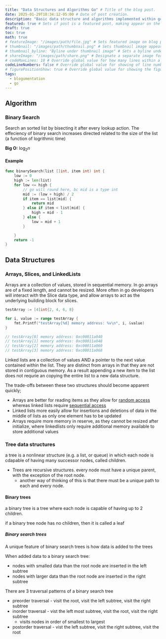 ```yaml
---
title: "Data Structures and Algorithms Go" # Title of the blog post.
date: 2025-01-29T18:34:12-05:00 # Date of post creation.
description: "Basic data structure and algorithms implemented within go" # Description used for search engine.
featured: true # Sets if post is a featured post, making appear on the home page side bar.
draft: true
toc: true 
math: true
# featureImage: "/images/path/file.jpg" # Sets featured image on blog post.
# thumbnail: "/images/path/thumbnail.png" # Sets thumbnail image appearing inside card on homepage.
# thumbnail_byline: "Byline under thumbnail image" # Sets a byline under the thumbnail image
# shareImage: "/images/path/share.png" # Designate a separate image for social media sharing.
# codeMaxLines: 10 # Override global value for how many lines within a code block before auto-collapsing.
codeLineNumbers: false # Override global value for showing of line numbers within code block.
# figurePositionShow: true # Override global value for showing the figure label.
tags:
  - blogumentation
  - go
---
```

## Algorithm

### Binary Search

Search an sorted list by bisecting it after every lookup action. The effeciency of binary search increases directed related to the size of the list (a function of logrithmic time)

**Big O:**
$\log_2 n$

#### Example
```go
func binarySearch(list []int, item int) int {
	low := 0
	high := len(list)
	for low <= high {
		// go will round here, bc mid is a type int
		mid := (low + high) / 2
		if item == list[mid] {
			return mid
		} else if item < list[mid] {
			high = mid - 1
		} else {
			low = mid + 1
		}

	}
	return -1
}
```


## Data Structures

### Arrays, Slices, and LinkedLists

Arrays are a collection of values, stored in sequential memory. In go arrays are of a fixed length, and cannot be resized. More often in go developers will interact with the Slice data type, and allow arrays to act as the underlying building block for slices.

```go
testArray := [4]int{2, 4, 6, 8}

for i, value := range testArray {
	fmt.Printf("testArray[%d] memory address: %v\n", i, &value)
}

// testArray[0] memory address: 0xc00011a040
// testArray[1] memory address: 0xc00011a048
// testArray[2] memory address: 0xc00011a060
// testArray[3] memory address: 0xc00011a068
```

Linked lists are a collection of values AND a pointer to the next value contained within the list. They are distinct from arrays in that they are not stored in contiguous memory. As a result appending a new item to the list does not requrie an copying the entire list to a new data structure.

The trade-offs between these two structures should become apparent quickly; 
- Arrays are better for reading items as they allow for <u>random access</u> whereas linked lists require <u>sequential access</u>
- Linked lists more easily allow for insertions and deletions of data in the middle of lists as only one element has to be updated
- Arrays require more memory in reserve, as they cannot be resized after initialize, where linkedlists only require additional memory available to store additional values 

### Tree data structures

a tree is a nonlinear structure (e.g. a list, or queue) in which each node is cdapable of having many successor nodes, called children.

- Trees are recursive structures. every node must have a unique parent, with the exception of the root node.
  - another way of thinking of this is that there must be a unique path to each and every node.

#### Binary trees

a binary tree is a tree where each node is capable of having up to 2 children. 

if a binary tree node has no children, then it is called a leaf

##### Binary search trees

A unique feature of binary search trees is how data is added to the trees

When added data to a binary search tree:
- nodes with smalled data than the root node are inserted in the left subtree
- nodes with larger data than the root node are inserted in the right subtree

There are 3 traversal patterns of a binary search tree
- preorder traversal - visit the root, visit the left subtree, visit the right subtree
- inorder traversal - vist the left most subtree, visit the root, visit the right subtree
  - visits nodes in order of smallest to largest
- postorder traversal - vist the left subtree, visit the right subtree, visit the root


